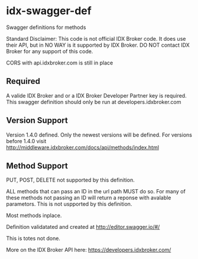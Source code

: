 # idx-swagger-def
Swagger definitions for methods

Standard Disclaimer: This code is not official IDX Broker code. It does use their API, but in NO WAY is it supported by IDX Broker. DO NOT contact IDX Broker for any support of this code.

CORS with api.idxbroker.com is still in place

## Required
A valide IDX Broker and or a IDX Broker Developer Partner key is required.
This swagger definition should only be run at developers.idxbroker.com

## Version Support
Version 1.4.0 defined. Only the newest versions will be defined. For versions before 1.4.0 visit http://middleware.idxbroker.com/docs/api/methods/index.html

## Method Support
PUT, POST, DELETE not supported by this definition.

ALL methods that can pass an ID in the url path MUST do so. For many of these methods not passing an ID will return a reponse with avalable parametors. This is not uspported by this definition.

Most methods inplace.

Definition validatated and created at http://editor.swagger.io/#/

This is totes not done.

More on the IDX Broker API here: https://developers.idxbroker.com/
